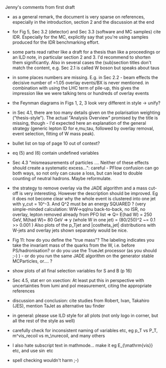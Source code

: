 
Jenny's comments from first draft

- as a general remark, the document is very sparse on references, especially in the introduction, section 2 and the discussion at the end


- for Fig 5, Sec 3.2 (detector) and Sec 3.3 (software and MC samples) cite IDR. Especially for the MC, explicitly say that you're using samples produced
   for the IDR benchmarking effort.


- some parts read rather like a draft for a thesis than like a proceedings or an ILD note, in particular section 2 and 3. I'd recommend to shorten
   them significantly. Also in several cases the (sub)section titles don't match the content, e.g. Sec 2.1 is called W boson but speaks about taus


- in some places numbers are missing. E.g. in Sec 2.2 - beam effects the decisive number of <N>=1.05 overlay events/BX is never mentioned.
   in combination with using the LHC term of pile-up, this gives the impression like we were talking tens or hundreds of overlay events


- the Feynman diagrams in Figs 1, 2, 3 look very different in style -> unify?


- in Sec 4.1, there are too many details given on the polarisation weighting ("thesis-style"). The actual "Analysis Overview" promised by the title
   is missing, though - I'd expected here an explanation of the general strategy (generic lepton ID for e,mu,tau, followed by overlay removal, event selection,
   fitting of W mass peak).


- bullet list on top of page 10 out of context?


- eq (5) and (6) contain undefined variables


- Sec 4.3 "mismeasurements of particles .... Neither of these effects should create a systematic excess...": careful - PFlow confusion can go both ways, so not
    only can cause a loss, but can lead to double counting of neutral hadrons. Maybe reformulate.


- the strategy to remove overlay via the JADE algorithm and a mass cut-off is very interesting. However the description should be improved.
   Eg it does not become clear why the whole event is clustered into one jet with y_cut = 10^-3. And Q^2 must be an energy SQUARED ?
   (very simple-minded calculation: WW->qqlnu back-to-back, no ISR, no overlay, lepton removed already from PFO list
    => Q= E(had W) = 250 GeV, M(had W)= 80 GeV => y (whole W in one jet) = (80/250)^2 ~= 0.1 >> 0.001 )
   Also plots of the p_Tjet and |costheta_jet| distributions with W-jets and overlay jets shown separately would be nice.


- Fig 11: how do you define the "true mass"? The labeling indicates you take the invariant mass of the quarks from the W, i.e. before PS/hadronisation?
    or do you use the TrueJet processor (as you should ;-) ) - or do you run the same JADE algorithm on the generator stable MCParticles, or.... ?


- show plots of all final selection variables for S and B (p 16)


- Sec 4.5, stat err on xsection: At least put this in perspective with uncertainties from lumi and pol measurement, citing the appropriate references


- discussion and conclusion: cite studies from Robert, Ivan, Takahiro (JES), mention TaJet as alternative tau finder


- in general: please use ILD style for all plots (not only logo in corner, but all the rest of the style as well)


- carefully check for inconsistent naming of variables etc, eg p_T vs P_T, m^vis_recoil vs m_\nurecoil, and many others


- I also hate subscript text in mathmode... make it eg E_{\mathrm{vis}} etc, and use $\sin{}$ etc


- spell checking wouldn't harm ;-)

